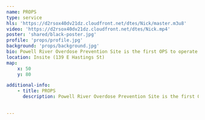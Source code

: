 ```yaml
---
name: PROPS
type: service
hls: 'https://d2rsox40dv21dz.cloudfront.net/dtes/Nick/master.m3u8'
video: 'https://d2rsox40dv21dz.cloudfront.net/dtes/Nick.mp4'
poster: 'shared/black-poster.jpg'
profile: 'props/profile.jpg'
background: 'props/background.jpg'
bio: Powell River Overdose Prevention Site is the first OPS to operate outside of Vancouver. It is staffed by trained peers and medical personnel. The services include witness use for both smoking and injection, first aid and overdose response, harm reduction supplies, naloxone and training, and drug checking. 
location: Insite (139 E Hastings St)
map:
    x: 50
    y: 80

additional-info: 
    - title: PROPS
      description: Powell River Overdose Prevention Site is the first OPS to operate outside of Vancouver. It is staffed by trained peers and medical personnel. They value the lived experience of their peer workers and the guidance that they offer. Their professional relationships are built on mutual respect and humility. The services include witness use for both smoking and injection, first aid and overdose response, harm reduction supplies, naloxone and training, and drug checking. 
    

---
```

